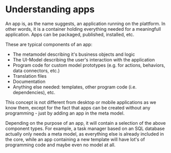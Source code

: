 # Understanding apps

An app is, as the name suggests, an application running on the plattform. In other words, it is a container holding everything needed for a meaningfull application. Apps can be packaged, published, installed, etc.

These are typical components of an app:

- The metamodel describing it's business objects and logic
- The UI-Model describing the user's interaction with the application
- Program code for custom model prototypes (e.g. for actions, behaviors, data connectors, etc.)
- Translation files
- Documentation
- Anything else needed: templates, other program code (i.e. dependencies), etc.

This concept is not different from desktop or mobile applications as we know them, except for the fact that apps can be created without any programming - just by adding an app in the meta model. 

Depending on the purpose of an app, it will contain a selection of the above component types. For example, a task manager based on an SQL database actually only needs a meta model, as everything else is already included in the core, while an app containing a new template will have lot's of programming code and maybe even no model at all.


